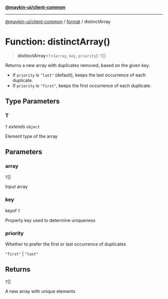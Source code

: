 [**@maykin-ui/client-common**](../../README.md)

***

[@maykin-ui/client-common](../../README.md) / [format](../README.md) / distinctArray

# Function: distinctArray()

> **distinctArray**\<`T`\>(`array`, `key`, `priority`): `T`[]

Returns a new array with duplicates removed, based on the given key.

- If `priority` is `"last"` (default), keeps the last occurrence of each duplicate.
- If `priority` is `"first"`, keeps the first occurrence of each duplicate.

## Type Parameters

### T

`T` *extends* `object`

Element type of the array

## Parameters

### array

`T`[]

Input array

### key

keyof `T`

Property key used to determine uniqueness

### priority

Whether to prefer the first or last occurrence of duplicates

`"first"` | `"last"`

## Returns

`T`[]

A new array with unique elements
